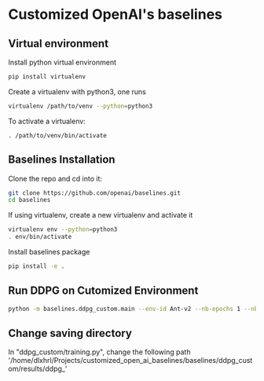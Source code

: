 # Customized OpenAI's baselines
    
## Virtual environment
Install python virtual environment
```bash
pip install virtualenv
```
Create a virtualenv with python3, one runs 
```bash
virtualenv /path/to/venv --python=python3
```
To activate a virtualenv: 
```
. /path/to/venv/bin/activate
```

## Baselines Installation
Clone the repo and cd into it:
```bash
git clone https://github.com/openai/baselines.git
cd baselines
```

If using virtualenv, create a new virtualenv and activate it
```bash
virtualenv env --python=python3
. env/bin/activate
```
Install baselines package
```bash
pip install -e .
```

## Run DDPG on Cutomized Environment
```bash
python -m baselines.ddpg_custom.main --env-id Ant-v2 --nb-epochs 1 --nb-epoch-cycles 1 --nb-rollout-steps 1000 --seed 0
```

## Change saving directory
In "ddpg_custom/training.py", change the following path
'/home/dlxhrl/Projects/customized_open_ai_baselines/baselines/ddpg_custom/results/ddpg_'
